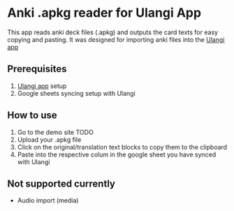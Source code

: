 # Anki .apkg reader for Ulangi App

This app reads anki deck files (.apkg) and outputs the card texts for easy copying and pasting. It was designed for importing anki files into the [Ulangi app](https://ulangi.com/)

## Prerequisites
1. [Ulangi app](https://ulangi.com/) setup
2. Google sheets syncing setup with Ulangi

## How to use
1. Go to the demo site TODO
2. Upload your .apkg file
3. Click on the original/translation text blocks to copy them to the clipboard
4. Paste into the respective colum in the google sheet you have synced with Ulangi

## Not supported currently
- Audio import (media)